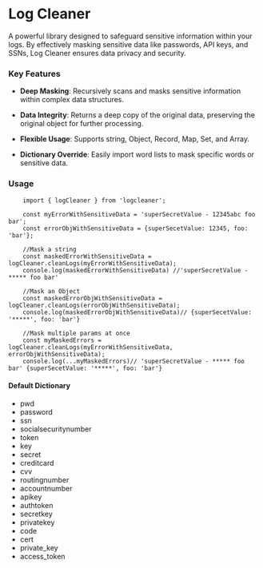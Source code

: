 # Log Cleaner

A powerful library designed to safeguard sensitive information within your logs. By effectively masking sensitive data like passwords, API keys, and SSNs, Log Cleaner ensures data privacy and security.

### Key Features


- **Deep Masking**: Recursively scans and masks sensitive information within complex data structures.

- **Data Integrity**: Returns a deep copy of the original data, preserving the original object for further processing.

- **Flexible Usage**: Supports string, Object, Record, Map, Set, and Array.

- **Dictionary Override**: Easily import word lists to mask specific words or sensitive data.

### Usage

```
    import { logCleaner } from 'logcleaner';
    
    const myErrorWithSensitiveData = 'superSecretValue - 12345abc foo bar';
    const errorObjWithSensitiveData = {superSecetValue: 12345, foo: 'bar'};

    //Mask a string
    const maskedErrorWithSensitiveData = logCleaner.cleanLogs(myErrorWithSensitiveData);
    console.log(maskedErrorWithSensitiveData) //'superSecretValue - ***** foo bar'

    //Mask an Object
    const maskedErrorObjWithSensitiveData = logCleaner.cleanLogs(errorObjWithSensitiveData);
    console.log(maskedErrorObjWithSensitiveData)// {superSecetValue: '*****', foo: 'bar'}

    //Mask multiple params at once
    const myMaskedErrors = logCleaner.cleanLogs(myErrorWithSensitiveData, errorObjWithSensitiveData);
    console.log(...myMaskedErrors)// 'superSecretValue - ***** foo bar' {superSecetValue: '*****', foo: 'bar'}

```

#### Default Dictionary

- pwd
- password
- ssn
- socialsecuritynumber
- token
- key
- secret
- creditcard
- cvv
- routingnumber
- accountnumber
- apikey
- authtoken
- secretkey
- privatekey
- code
- cert
- private_key
- access_token

